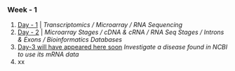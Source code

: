 ### Week - 1
1. [Day - 1](Day-1.md) | _Transcriptomics / Microarray / RNA Sequencing_
1. [Day - 2](Day-2.md) | _Microarray Stages / cDNA & cRNA / RNA Seq Stages / Introns & Exons / Bioinformatics Databases_
1. [Day-3 will have appeared here soon]() _Investigate a disease found in NCBI to use its mRNA data_
1. xx
